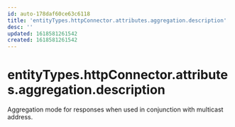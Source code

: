 ```yaml
---
id: auto-178daf60ce63c6118
title: 'entityTypes.httpConnector.attributes.aggregation.description'
desc: ''
updated: 1618581261542
created: 1618581261542
---
```

# entityTypes.httpConnector.attributes.aggregation.description

Aggregation mode for responses when used in conjunction with multicast address.